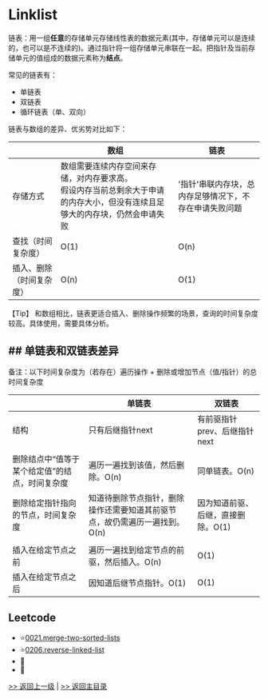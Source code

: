 # Linklist

链表：用一组**任意**的存储单元存储线性表的数据元素(其中，存储单元可以是连续的，也可以是不连续的)。通过指针将一组存储单元串联在一起。把指针及当前存储单元的值组成的数据元素称为**结点**。

常见的链表有：
* 单链表
* 双链表
* 循环链表（单、双向）

链表与数组的差异、优劣势对比如下：

|  | 数组 | 链表 |
| -------- | -------- | -------- |
| 存储方式  | 数组需要连续内存空间来存储，对内存要求高。<br>假设内存当前总剩余大于申请的内存大小，但没有连续且足够大的内存块，仍然会申请失败 | '指针'串联内存块，总内存足够情况下，不存在申请失败问题 |
| 查找（时间复杂度） | O(1) |O(n)|
| 插入、删除（时间复杂度） | O(n) |O(1)|

【Tip】 和数组相比，链表更适合插入、删除操作频繁的场景，查询的时间复杂度较高。具体使用，需要具体分析。

## ## 单链表和双链表差异

备注：以下时间复杂度为（若存在）遍历操作 + 删除或增加节点（值/指针）的总时间复杂度

|                                                | 单链表                                                       | 双链表                             |
| ---------------------------------------------- | ------------------------------------------------------------ | ---------------------------------- |
| 结构                                           | 只有后继指针next                                             | 有前驱指针prev、后继指针next       |
|                                                |                                                              |                                    |
| 删除结点中“值等于某个给定值”的结点，时间复杂度 | 遍历一遍找到该值，然后删除。O(n)                             | 同单链表。O(n)                     |
| 删除给定指针指向的节点，时间复杂度             | 知道待删除节点指针，删除操作还需要知道其前驱节点，故仍需遍历一遍找到。O(n) | 因为知道前驱、后继，直接删除。O(1) |
|                                                |                                                              |                                    |
| 插入在给定节点之前                             | 遍历一遍找到给定节点的前驱，然后插入。O(n)                   | O(1)                               |
| 插入在给定节点之后                             | 因知道后继节点指针。O(1)                                     | O(1)                               |


## Leetcode

- :star:[0021.merge-two-sorted-lists](https://github.com/zlinna/leetcode-go/tree/master/0021.merge-two-sorted-lists)
- :star:[0206.reverse-linked-list](https://github.com/zlinna/leetcode-go/tree/master/0206.reverse-linked-list)
- :anger:
- :shit:

[>> 返回上一级](../) | [>> 返回主目录](../../)